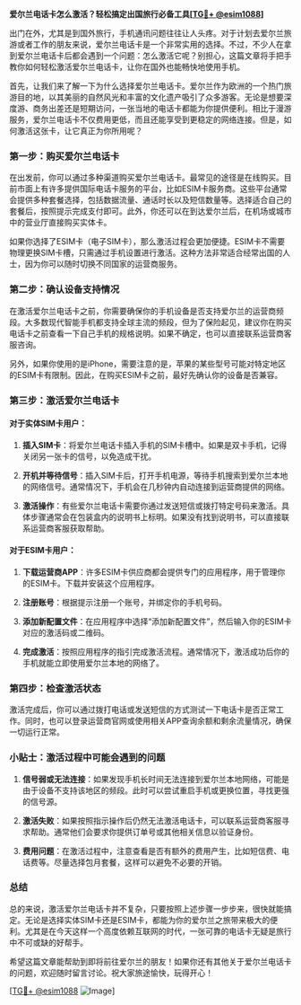 **爱尔兰电话卡怎么激活？轻松搞定出国旅行必备工具[[TG💪+ @esim1088](https://t.me/s/esim1088)]**

出门在外，尤其是到国外旅行，手机通讯问题往往让人头疼。对于计划去爱尔兰旅游或者工作的朋友来说，爱尔兰电话卡是一个非常实用的选择。不过，不少人在拿到爱尔兰电话卡后都会遇到一个问题：怎么激活它呢？别担心，这篇文章将手把手教你如何轻松激活爱尔兰电话卡，让你在国外也能畅快地使用手机。

首先，让我们来了解一下为什么选择爱尔兰电话卡。爱尔兰作为欧洲的一个热门旅游目的地，以其美丽的自然风光和丰富的文化遗产吸引了众多游客。无论是想要深度游、商务出差还是短期访问，一张当地的电话卡都能为你提供便利。相比于漫游服务，爱尔兰电话卡不仅费用更低，而且还能享受到更稳定的网络连接。但是，如何激活这张卡，让它真正为你所用呢？

### 第一步：购买爱尔兰电话卡

在出发前，你可以通过多种渠道购买爱尔兰电话卡。最常见的途径是在线购买。目前市面上有许多提供国际电话卡服务的平台，比如ESIM卡服务商。这些平台通常会提供多种套餐选择，包括数据流量、通话时长以及短信数量等。选择适合自己的套餐后，按照提示完成支付即可。此外，你还可以在到达爱尔兰后，在机场或城市中的营业厅直接购买实体卡。

如果你选择了ESIM卡（电子SIM卡），那么激活过程会更加便捷。ESIM卡不需要物理更换SIM卡槽，只需通过手机设置进行激活。这种方法非常适合经常出国的人士，因为你可以随时切换不同国家的运营商服务。

### 第二步：确认设备支持情况

在激活爱尔兰电话卡之前，你需要确保你的手机设备是否支持爱尔兰的运营商频段。大多数现代智能手机都支持全球主流的频段，但为了保险起见，建议你在购买电话卡之前查看一下自己手机的规格说明。如果不确定，也可以直接联系运营商客服咨询。

另外，如果你使用的是iPhone，需要注意的是，苹果的某些型号可能对特定地区的ESIM卡有限制。因此，在购买ESIM卡之前，最好先确认你的设备是否兼容。

### 第三步：激活爱尔兰电话卡

#### 对于实体SIM卡用户：

1. **插入SIM卡**：将爱尔兰电话卡插入手机的SIM卡槽中。如果是双卡手机，记得关闭另一张卡的信号，以免造成干扰。
   
2. **开机并等待信号**：插入SIM卡后，打开手机电源，等待手机搜索到爱尔兰本地的网络信号。通常情况下，手机会在几秒钟内自动连接到运营商提供的网络。

3. **激活操作**：有些爱尔兰电话卡需要你通过发送短信或拨打特定号码来激活。具体步骤通常会在包装盒内的说明书上标明。如果没有找到说明书，可以直接联系运营商客服获取帮助。

#### 对于ESIM卡用户：

1. **下载运营商APP**：许多ESIM卡供应商都会提供专门的应用程序，用于管理你的ESIM卡。下载并安装这个应用程序。

2. **注册账号**：根据提示注册一个账号，并绑定你的手机号码。

3. **添加新配置文件**：在应用程序中选择“添加新配置文件”，然后输入你的ESIM卡对应的激活码或二维码。

4. **完成激活**：按照应用程序的指引完成激活流程。通常情况下，激活成功后你的手机就能立即使用爱尔兰本地的网络了。

### 第四步：检查激活状态

激活完成后，你可以通过拨打电话或发送短信的方式测试一下电话卡是否正常工作。同时，也可以登录运营商官网或使用相关APP查询余额和剩余流量情况，确保一切运行正常。

### 小贴士：激活过程中可能会遇到的问题

1. **信号弱或无法连接**：如果发现手机长时间无法连接到爱尔兰本地网络，可能是由于设备不支持该地区的频段。此时可以尝试重启手机或更换位置，寻找更强的信号源。

2. **激活失败**：如果按照指示操作后仍然无法激活电话卡，可以联系运营商客服寻求帮助。通常他们会要求你提供订单号或其他相关信息以验证身份。

3. **费用问题**：在激活过程中，注意查看是否有额外的费用产生，比如短信费、电话费等。尽量选择包月套餐，这样可以避免不必要的开销。

### 总结

总的来说，激活爱尔兰电话卡并不复杂，只要按照上述步骤一步步来，很快就能搞定。无论是选择实体SIM卡还是ESIM卡，都能为你的爱尔兰之旅带来极大的便利。尤其是在今天这样一个高度依赖互联网的时代，一张可靠的电话卡无疑是旅行中不可或缺的好帮手。

希望这篇文章能帮助到即将前往爱尔兰的朋友！如果你还有其他关于爱尔兰电话卡的问题，欢迎随时留言讨论。祝大家旅途愉快，玩得开心！

[[TG💪+ @esim1088](https://t.me/s/esim1088) ![Image](https://i.postimg.cc/4NQfJmqS/Snipaste-2025-05-13-00-14-12.png)]